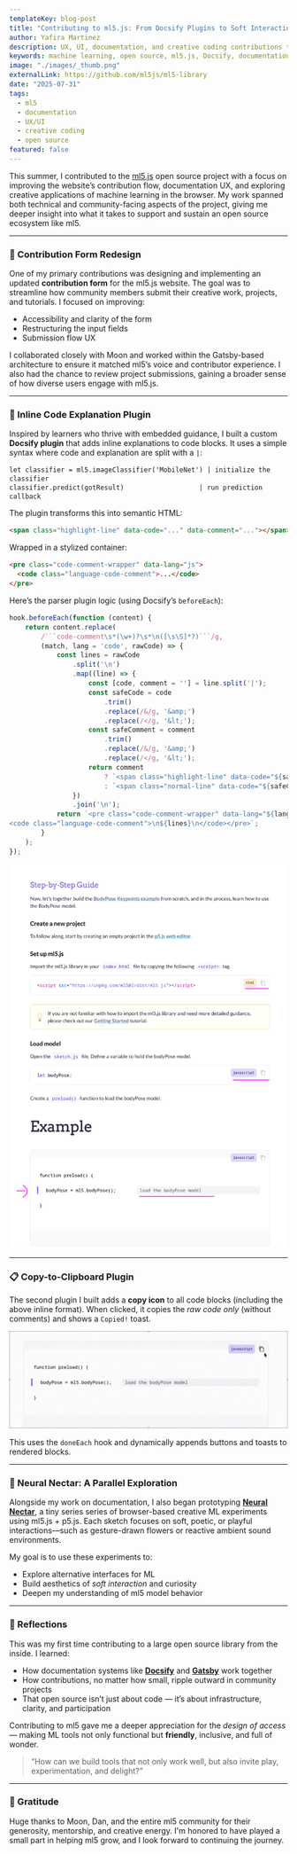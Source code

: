 ```yaml
---
templateKey: blog-post
title: "Contributing to ml5.js: From Docsify Plugins to Soft Interactions"
author: Yafira Martinez
description: UX, UI, documentation, and creative coding contributions to the ml5.js ecosystem
keywords: machine learning, open source, ml5.js, Docsify, documentation, creative coding, contribution
image: "./images/_thumb.png"
externalLink: https://github.com/ml5js/ml5-library
date: "2025-07-31"
tags:
  - ml5
  - documentation
  - UX/UI
  - creative coding
  - open source
featured: false
---
```




This summer, I contributed to the [ml5.js](https://ml5js.org/) open source project with a focus on improving the website’s contribution flow, documentation UX, and exploring creative applications of machine learning in the browser. My work spanned both technical and community-facing aspects of the project, giving me deeper insight into what it takes to support and sustain an open source ecosystem like ml5.

---

### 📮 Contribution Form Redesign

One of my primary contributions was designing and implementing an updated **contribution form** for the ml5.js website. The goal was to streamline how community members submit their creative work, projects, and tutorials. I focused on improving:

- Accessibility and clarity of the form
- Restructuring the input fields
- Submission flow UX

I collaborated closely with Moon and worked within the Gatsby-based architecture to ensure it matched ml5’s voice and contributor experience. I also had the chance to review project submissions, gaining a broader sense of how diverse users engage with ml5.js.

---

### 💬 Inline Code Explanation Plugin

Inspired by learners who thrive with embedded guidance, I built a custom **Docsify plugin** that adds inline explanations to code blocks. It uses a simple syntax where code and explanation are split with a `|`:

```code-comment js
let classifier = ml5.imageClassifier('MobileNet') | initialize the classifier
classifier.predict(gotResult)                   | run prediction callback
```

The plugin transforms this into semantic HTML:

```html
<span class="highlight-line" data-code="..." data-comment="..."></span>
```

Wrapped in a stylized container:

```html
<pre class="code-comment-wrapper" data-lang="js">
  <code class="language-code-comment">...</code>
</pre>
```

Here’s the parser plugin logic (using Docsify’s `beforeEach`):

````js
hook.beforeEach(function (content) {
	return content.replace(
		/```code-comment\s*(\w+)?\s*\n([\s\S]*?)```/g,
		(match, lang = 'code', rawCode) => {
			const lines = rawCode
				.split('\n')
				.map((line) => {
					const [code, comment = ''] = line.split('|');
					const safeCode = code
						.trim()
						.replace(/&/g, '&amp;')
						.replace(/</g, '&lt;');
					const safeComment = comment
						.trim()
						.replace(/&/g, '&amp;')
						.replace(/</g, '&lt;');
					return comment
						? `<span class="highlight-line" data-code="${safeCode}" data-comment="${safeComment}"></span>`
						: `<span class="normal-line" data-code="${safeCode}"></span>`;
				})
				.join('\n');
			return `<pre class="code-comment-wrapper" data-lang="${lang}">
<code class="language-code-comment">\n${lines}\n</code></pre>`;
		}
	);
});
````

![Screenshot of inline code explanation plugin](./images/inline-screenshot.png)

---

### 📋 Copy-to-Clipboard Plugin

The second plugin I built adds a **copy icon** to all code blocks (including the above inline format). When clicked, it copies the _raw code only_ (without comments) and shows a `Copied!` toast.

![Copy plugin in action](./images/copy-animation.gif)

This uses the `doneEach` hook and dynamically appends buttons and toasts to rendered blocks.

---

### 🍯 Neural Nectar: A Parallel Exploration

Alongside my work on documentation, I also began prototyping [**Neural Nectar**](https://github.com/yafira/neural-nectar), a tiny series series of browser-based creative ML experiments using ml5.js + p5.js. Each sketch focuses on soft, poetic, or playful interactions—such as gesture-drawn flowers or reactive ambient sound environments.

My goal is to use these experiments to:

- Explore alternative interfaces for ML
- Build aesthetics of _soft interaction_ and curiosity
- Deepen my understanding of ml5 model behavior

---

### 🎐 Reflections

This was my first time contributing to a large open source library from the inside. I learned:

- How documentation systems like [**Docsify**](https://docsify.js.org/#/) and [**Gatsby**](https://www.gatsbyjs.com/) work together
- How contributions, no matter how small, ripple outward in community projects
- That open source isn’t just about code — it’s about infrastructure, clarity, and participation

Contributing to ml5 gave me a deeper appreciation for the _design of access_ — making ML tools not only functional but **friendly**, inclusive, and full of wonder.

> “How can we build tools that not only work well, but also invite play, experimentation, and delight?”

---

### 🌸 Gratitude

Huge thanks to Moon, Dan, and the entire ml5 community for their generosity, mentorship, and creative energy. I'm honored to have played a small part in helping ml5 grow, and I look forward to continuing the journey.

